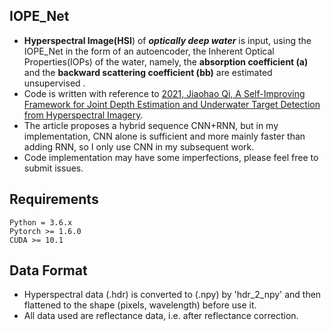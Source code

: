 ## IOPE_Net
* **Hyperspectral Image(HSI**) of ***optically deep water*** is input, using the IOPE_Net in the form of an autoencoder, the Inherent Optical Properties(IOPs) of the water, namely, the **absorption coefficient (a)** and the **backward scattering coefficient (bb)** are estimated unsupervised . 
* Code is written with reference to [2021, Jiaohao Qi, A Self-Improving Framework for Joint Depth Estimation and Underwater Target Detection from Hyperspectral Imagery](https://doi.org/10.3390/rs13091721). 
* The article proposes a hybrid sequence CNN+RNN, but in my implementation, CNN alone is sufficient and more mainly faster than adding RNN, so I only use CNN in my subsequent work.
* Code implementation may have some imperfections, please feel free to submit issues.

## Requirements
```
Python = 3.6.x
Pytorch >= 1.6.0
CUDA >= 10.1
```
## Data Format
* Hyperspectral data (.hdr) is converted to (.npy) by 'hdr_2_npy' and then flattened to the shape (pixels, wavelength) before use it.
* All data used are reflectance data, i.e. after reflectance correction.

## 
